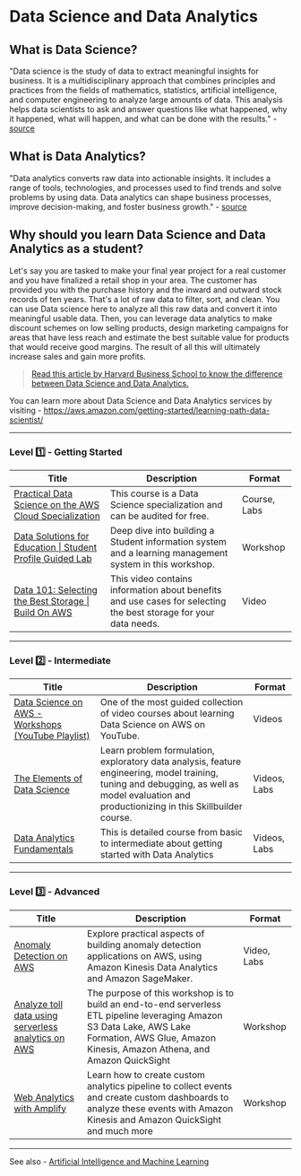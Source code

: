 # Data Science and Data Analytics

## What is Data Science?

"Data science is the study of data to extract meaningful insights for business. It is a multidisciplinary approach that combines principles and practices from the fields of mathematics, statistics, artificial intelligence, and computer engineering to analyze large amounts of data. This analysis helps data scientists to ask and answer questions like what happened, why it happened, what will happen, and what can be done with the results." - [source](https://aws.amazon.com/what-is/data-science/)

## What is Data Analytics?

"Data analytics converts raw data into actionable insights. It includes a range of tools, technologies, and processes used to find trends and solve problems by using data. Data analytics can shape business processes, improve decision-making, and foster business growth." - [source](https://aws.amazon.com/what-is/data-analytics/)

## Why should you learn Data Science and Data Analytics as a student?

Let's say you are tasked to make your final year project for a real customer and you have finalized a retail shop in your area. The customer has provided you with the purchase history and the inward and outward stock records of ten years. That's a lot of raw data to filter, sort, and clean. You can use Data science here to analyze all this raw data and convert it into meaningful usable data. Then, you can leverage data analytics to make discount schemes on low selling products, design marketing campaigns for areas that have less reach and estimate the best suitable value for products that would receive good margins. The result of all this will ultimately increase sales and gain more profits.

> [Read this article by Harvard Business School to know the difference between Data Science and Data Analytics.](https://online.hbs.edu/blog/post/data-analytics-vs-data-science)

You can learn more about Data Science and Data Analytics services by visiting - https://aws.amazon.com/getting-started/learning-path-data-scientist/

---

### Level :one: - Getting Started

| Title                                                                                                                               | Description                                                                                                                                                 | Format       |
|-------------------------------------------------------------------------------------------------------------------------------------|-------------------------------------------------------------------------------------------------------------------------------------------------------------|--------------|
| [Practical Data Science on the AWS Cloud Specialization](https://www.coursera.org/specializations/practical-data-science)           | This course is a Data Science   specialization and can be audited for free.                                                                                 | Course, Labs |
| [Data Solutions for Education \| Student Profile Guided Lab](https://data-for-edu-student-profile.workshop.aws)                     | Deep dive into building a Student information system and a learning   management system in this workshop.                                                   | Workshop     |
| [Data 101: Selecting the Best Storage \| Build On AWS](https://www.youtube.com/watch?v=8fDh2GgeD-k&list=PLDqi6CuDzubyI-ilMa5F8tCe5DPn7vWRM) | This video contains information about benefits and use cases for selecting the best storage for your data needs. | Video   |

---

### Level :two: - Intermediate

| Title                                                                                                                                  | Description                                                                                                                                                                                   | Format       |
|----------------------------------------------------------------------------------------------------------------------------------------|-----------------------------------------------------------------------------------------------------------------------------------------------------------------------------------------------|--------------|
| [Data Science on AWS - Workshops (YouTube Playlist)](https://www.youtube.com/playlist?list=PL7pBcJ870QHccbLNaPFcTEIg2n2z6p_4F)                            | One of the most guided collection of video courses about learning Data Science on AWS on YouTube.                                                                                             | Videos       |
| [The Elements of Data Science](https://explore.skillbuilder.aws/learn/course/external/view/elearning/360/the-elements-of-data-science) | Learn problem formulation, exploratory data analysis, feature engineering, model training, tuning and debugging, as well as model evaluation and productionizing in this Skillbuilder course. | Videos, Labs |
| [Data Analytics Fundamentals](https://explore.skillbuilder.aws/learn/course/external/view/elearning/44/data-analytics-fundamentals)    | This is detailed course from basic to intermediate about getting started with Data Analytics                                                                                                  | Videos, Labs |

---

### Level :three: - Advanced

| Title                                                                                                                           | Description                                                                                                                                                                                       | Format      |
|---------------------------------------------------------------------------------------------------------------------------------|---------------------------------------------------------------------------------------------------------------------------------------------------------------------------------------------------|-------------|
| [Anomaly Detection on AWS](https://explore.skillbuilder.aws/learn/course/external/view/elearning/4866/anomaly-detection-on-aws) | Explore practical aspects of building   anomaly detection applications on AWS, using Amazon Kinesis Data Analytics   and Amazon SageMaker.                                                        | Video, Labs |
| [Analyze toll data using serverless analytics on AWS](https://analyze-toll-data-using-serverless-aws.workshop.aws/en/)          | The purpose of this workshop is to build an end-to-end serverless ETL pipeline leveraging Amazon S3 Data Lake, AWS Lake Formation, AWS Glue, Amazon Kinesis, Amazon Athena, and Amazon QuickSight | Workshop    |
| [Web Analytics with Amplify](https://amplify-analytics.workshop.aws/)                                                           | Learn how to create custom analytics pipeline to collect events and create custom dashboards to analyze these events with Amazon Kinesis and Amazon QuickSight and much more                      | Workshop    |

---

See also - [Artificial Intelligence and Machine Learning](../AI_ML)